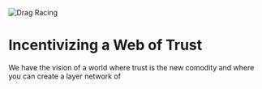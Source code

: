 ![Drag Racing](https://github.com/tyleryasaka/trustability/blob/master/react/public/logo.jpg)

# Incentivizing a Web of Trust

We have the vision of a world where trust is the new comodity and where you can create a layer network of 
